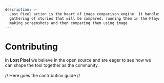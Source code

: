 ```yaml
---
description: >-
  Lost Pixel action is the heart of image comparison engine. It handles
  gathering of stories that will be compared, running them in the Playwright,
  making screenshots and then comparing them using image
---
```


# Contributing

In **Lost Pixel** we believe in the open source and are eager to see how we can shape the tool together as the community.\
\
// Here goes the contribution guide //
